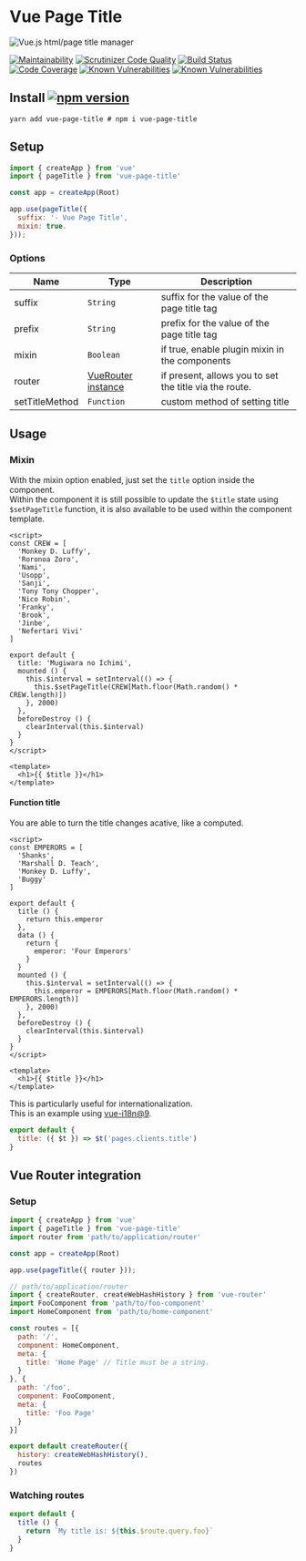 # Vue Page Title

![Vue.js html/page title manager](cover.jpg)

[![Maintainability](https://api.codeclimate.com/v1/badges/ac0ebf285e98487cce0c/maintainability)](https://codeclimate.com/github/vinicius73/vue-page-title/maintainability) [![Scrutinizer Code Quality](https://scrutinizer-ci.com/g/vinicius73/vue-page-title/badges/quality-score.png?b=master)](https://scrutinizer-ci.com/g/vinicius73/vue-page-title/?branch=master) [![Build Status](https://scrutinizer-ci.com/g/vinicius73/vue-page-title/badges/build.png?b=master)](https://scrutinizer-ci.com/g/vinicius73/vue-page-title/build-status/master) [![Code Coverage](https://scrutinizer-ci.com/g/vinicius73/vue-page-title/badges/coverage.png?b=master)](https://scrutinizer-ci.com/g/vinicius73/vue-page-title/?branch=master) [![Known Vulnerabilities](https://snyk.io/test/github/vinicius73/vue-page-title/badge.svg?targetFile=package.json)](https://snyk.io/test/github/vinicius73/vue-page-title?targetFile=package.json) [![Known Vulnerabilities](https://badgen.net/bundlephobia/minzip/vue-page-title)](https://bundlephobia.com/result?p=vue-page-title)

## Install [![npm version](https://badge.fury.io/js/vue-page-title.svg)](https://badge.fury.io/js/vue-page-title)

```shell
yarn add vue-page-title # npm i vue-page-title
```

## Setup

```js
import { createApp } from 'vue'
import { pageTitle } from 'vue-page-title'

const app = createApp(Root)

app.use(pageTitle({
  suffix: '- Vue Page Title',
  mixin: true.
}));
```

### Options

Name | Type | Description
---- | ---- | -----------
suffix | `String` |  suffix for the value of the page title tag
prefix | `String` | prefix for the value of the page title tag
mixin | `Boolean` | if true, enable plugin mixin in the components
router | [VueRouter instance](https://router.vuejs.org/api/#router-instance-properties) | if present, allows you to set the title via the route.
setTitleMethod | `Function` | custom method of setting title

## Usage

### Mixin

With the mixin option enabled, just set the `title` option inside the component.  
Within the component it is still possible to update the `$title` state using `$setPageTitle` function, it is also available to be used within the component template.

```vue
<script>
const CREW = [
  'Monkey D. Luffy', 
  'Roronoa Zoro', 
  'Nami', 
  'Usopp', 
  'Sanji', 
  'Tony Tony Chopper', 
  'Nico Robin', 
  'Franky', 
  'Brook', 
  'Jinbe', 
  'Nefertari Vivi'
]

export default {
  title: 'Mugiwara no Ichimi',
  mounted () {
    this.$interval = setInterval(() => {
      this.$setPageTitle(CREW[Math.floor(Math.random() * CREW.length)])
    }, 2000)
  },
  beforeDestroy () {
    clearInterval(this.$interval)
  }
}
</script>

<template>
  <h1>{{ $title }}</h1>
</template>
```
#### Function title

You are able to turn the title changes acative, like a computed.

```vue
<script>
const EMPERORS = [
  'Shanks',
  'Marshall D. Teach',
  'Monkey D. Luffy',
  'Buggy'
]

export default {
  title () {
    return this.emperor
  },
  data () {
    return {
      emperor: 'Four Emperors'
    }
  }
  mounted () {
    this.$interval = setInterval(() => {
      this.emperor = EMPERORS[Math.floor(Math.random() * EMPERORS.length)]
    }, 2000)
  },
  beforeDestroy () {
    clearInterval(this.$interval)
  }
}
</script>

<template>
  <h1>{{ $title }}</h1>
</template>
```

This is particularly useful for internationalization.  
This is an example using [vue-i18n@9](https://github.com/intlify/vue-i18n-next).

```js
export default {
  title: ({ $t }) => $t('pages.clients.title')
}
```

## Vue Router integration

### Setup

```js
import { createApp } from 'vue'
import { pageTitle } from 'vue-page-title'
import router from 'path/to/application/router'

const app = createApp(Root)

app.use(pageTitle({ router }));
```

```js
// path/to/application/router
import { createRouter, createWebHashHistory } from 'vue-router'
import FooComponent from 'path/to/foo-component'
import HomeComponent from 'path/to/home-component'

const routes = [{
  path: '/',
  component: HomeComponent,
  meta: {
    title: 'Home Page' // Title must be a string.
  }
}, {
  path: '/foo',
  component: FooComponent,
  meta: {
    title: 'Foo Page'
  }
}]

export default createRouter({
  history: createWebHashHistory(),
  routes
})
```

### Watching routes

```js
export default {
  title () {
    return `My title is: ${this.$route.query.foo}`
  }
}
```

